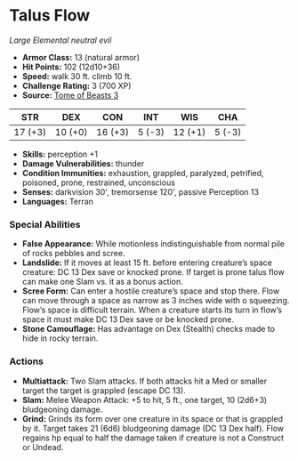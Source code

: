 # Talus Flow

*Large* *Elemental* *neutral evil*

- **Armor Class:** 13 (natural armor)
- **Hit Points:** 102 (12d10+36)
- **Speed:** walk 30 ft. climb 10 ft.
- **Challenge Rating:** 3 (700 XP)
- **Source:** [Tome of Beasts 3](https://koboldpress.com/kpstore/product/tome-of-beasts-2-for-5th-edition/)

| STR | DEX | CON | INT | WIS | CHA |
| --- | --- | --- | --- | --- | --- |
| 17 (+3) | 10 (+0) | 16 (+3) | 5 (-3) | 12 (+1) | 5 (-3) |

- **Skills:** perception +1
- **Damage Vulnerabilities:** thunder
- **Condition Immunities:** exhaustion, grappled, paralyzed, petrified, poisoned, prone, restrained, unconscious
- **Senses:** darkvision 30', tremorsense 120', passive Perception 13
- **Languages:** Terran
### Special Abilities
- **False Appearance:** While motionless indistinguishable from normal pile of rocks pebbles and scree.
- **Landslide:** If it moves at least 15 ft. before entering creature’s space creature: DC 13 Dex save or knocked prone. If target is prone talus flow can make one Slam vs. it as a bonus action.
- **Scree Form:** Can enter a hostile creature’s space and stop there. Flow can move through a space as narrow as 3 inches wide with o squeezing. Flow’s space is difficult terrain. When a creature starts its turn in flow’s space it must make DC 13 Dex save or be knocked prone.
- **Stone Camouflage:** Has advantage on Dex (Stealth) checks made to hide in rocky terrain.
### Actions
- **Multiattack:** Two Slam attacks. If both attacks hit a Med or smaller target the target is grappled (escape DC 13).
- **Slam:** Melee Weapon Attack: +5 to hit, 5 ft., one target, 10 (2d6+3) bludgeoning damage.
- **Grind:** Grinds its form over one creature in its space or that is grappled by it. Target takes 21 (6d6) bludgeoning damage (DC 13 Dex half). Flow regains hp equal to half the damage taken if creature is not a Construct or Undead.
